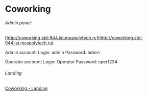 # Coworking

###### Admin panel:

[http://coworking.std-944.ist.mospolytech.ru](http://coworking.std-944.ist.mospolytech.ru)

Admin account:
Login: admin
Password: admin

Operator account:
Login: Operator
Password: oper1234


###### Landing

[Coworking - Landing](http://lexa070301.bhuser.ru/coworking/landing/)
